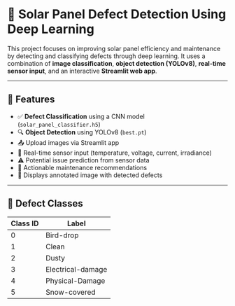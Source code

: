 # 🔆 Solar Panel Defect Detection Using Deep Learning

This project focuses on improving solar panel efficiency and maintenance by detecting and classifying defects through deep learning. It uses a combination of **image classification**, **object detection (YOLOv8)**, **real-time sensor input**, and an interactive **Streamlit web app**.

---

## 📌 Features

- ✅ **Defect Classification** using a CNN model (`solar_panel_classifier.h5`)
- 🔍 **Object Detection** using YOLOv8 (`best.pt`)
- 📤 Upload images via Streamlit app
- 🧠 Real-time sensor input (temperature, voltage, current, irradiance)
- ⚠️ Potential issue prediction from sensor data
- 🧾 Actionable maintenance recommendations
- 📸 Displays annotated image with detected defects

---

## 🧠 Defect Classes

| Class ID | Label               |
|----------|---------------------|
| 0        | Bird-drop           |
| 1        | Clean               |
| 2        | Dusty               |
| 3        | Electrical-damage   |
| 4        | Physical-Damage     |
| 5        | Snow-covered        |


